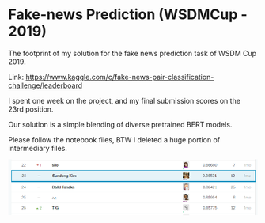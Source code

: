 # Fake-news Prediction (WSDMCup - 2019) 

The footprint of my solution for the fake news prediction task of WSDM Cup 2019.

Link: https://www.kaggle.com/c/fake-news-pair-classification-challenge/leaderboard

I spent one week on the project, and my final submission scores on the 23rd position.

Our solution is a simple blending of diverse pretrained BERT models.

Please follow the notebook files, BTW I deleted a huge portion of intermediary files.

![1546938332325](./capture.png)